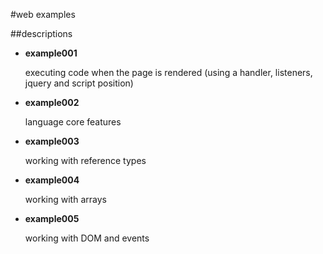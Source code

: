 #web examples

##descriptions

  * __example001__

    executing code when the page is rendered (using a handler, listeners, jquery and script position)

  * __example002__

    language core features

  * __example003__

    working with reference types

  * __example004__

    working with arrays

  * __example005__

    working with DOM and events

